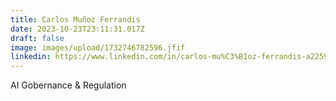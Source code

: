 ```yaml
---
title: Carlos Muñoz Ferrandis
date: 2023-10-23T23:11:31.017Z
draft: false
image: images/upload/1732746782596.jfif
linkedin: https://www.linkedin.com/in/carlos-mu%C3%B1oz-ferrandis-a22592105/
---
```

AI Gobernance & Regulation
